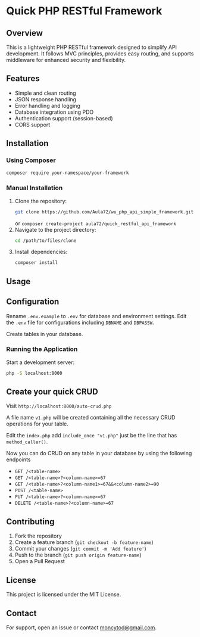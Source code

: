 # Quick PHP RESTful Framework

## Overview
This is a lightweight PHP RESTful framework designed to simplify API development. It follows MVC principles, provides easy routing, and supports middleware for enhanced security and flexibility.

## Features
- Simple and clean routing
- JSON response handling
- Error handling and logging
- Database integration using PDO
- Authentication support (session-based)
- CORS support

## Installation

### Using Composer
```sh
composer require your-namespace/your-framework
```

### Manual Installation
1. Clone the repository:
   ```sh
   git clone https://github.com/Aula72/wu_php_api_simple_framework.git
   ```
   or 
   `composer create-project aula72/quick_restful_api_framework`
2. Navigate to the project directory:
   ```sh
   cd /path/to/files/clone
   ```
3. Install dependencies:
   ```sh
   composer install
   ```

## Usage



## Configuration
Rename `.env.example` to `.env` for database and environment settings. Edit the `.env` file for configurations including `DBNAME` and `DBPASSW`.

Create tables in your database.

### Running the Application
Start a development server:
```sh
php -S localhost:8000 
```



## Create your quick CRUD

Visit `http://localhost:8000/auto-crud.php`

A file name `v1.php` will be created containing all the necessary CRUD operations for your table. 

Edit the `index.php` add `include_once "v1.php"` just be the line that has `method_caller()`. 

Now you can do CRUD on any table in your database by using the following endpoints

- `GET /<table-name>`
- `GET /<table-name>?<column-name>=67`
- `GET /<table-name>?<column-name1>=67&&<column-name2>=90`
- `POST /<table-name>`
- `PUT /<table-name>?<column-name>=67`
- `DELETE /<table-name>?<column-name>=67`







## Contributing
1. Fork the repository
2. Create a feature branch (`git checkout -b feature-name`)
3. Commit your changes (`git commit -m 'Add feature'`)
4. Push to the branch (`git push origin feature-name`)
5. Open a Pull Request

## License
This project is licensed under the MIT License.

## Contact
For support, open an issue or contact [moncytod@gmail.com](mailto:moncytod@gmail.com).


